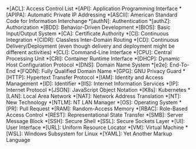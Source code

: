 <!--
SPDX-FileCopyrightText: © 2024 Siemens Healthineers AG
SPDX-License-Identifier: MIT
-->

*[ACL]: Access Control List
*[API]: Application Programming Interface
*[APIPA]: Automatic Private IP Addressing
*[ASCII]: American Standard Code for Information Interchange
*[authN]: Authentication
*[authZ]: Authorization
*[BDD]: Behavior-Driven Development
*[BIOS]: Basic Input/Output System
*[CA]: Certificate Authority
*[CI]: Continuous Integration
*[CIDR]: Classless Inter-Domain Routing
*[CD]: Continuous Delivery/Deployment (even though delivery and deployment might be different activities)
*[CLI]: Command-Line Interface
*[CPU]: Central Processing Unit
*[CRI]: Container Runtime Interface
*[DHCP]: Dynamic Host Configuration Protocol
*[DNS]: Domain Name System
*[e2e]: End-To-End
*[FQDN]: Fully Qualified Domain Name
*[GPG]: GNU Privacy Guard
*[HTTP]: Hypertext Transfer Protocol
*[IAM]: Identity and Access Management
*[ID]: Identifier
*[IIS]: Internet Information Services
*[IP]: Internet Protocol
*[JSON]: JavaScript Object Notation
*[K8s]: Kubernetes
*[LAN]: Local Area Network
*[NAT]: Network Address Translation
*[NT]: New Technology
*[NTLM]: NT LAN Manager
*[OS]: Operating System
*[PR]: Pull Request
*[RAM]: Random-Access Memory
*[RBAC]: Role-Based Access Control
*[REST]: Representational State Transfer
*[SMB]: Server Message Block
*[SSH]: Secure Shell
*[SSL]: Secure Sockets Layer
*[UI]: User Interface
*[URL]: Uniform Resource Locator
*[VM]: Virtual Machine
*[WSL]: Windows Subsystem for Linux
*[YAML]: Yet Another Markup Language